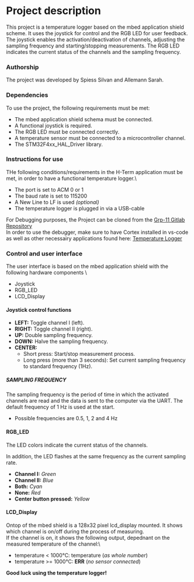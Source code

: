 # Project description

This project is a temperature logger based on the mbed application shield scheme. 
It uses the joystick for control and the RGB LED for user feedback. 
The joystick enables the activation/deactivation of channels,
adjusting the sampling frequency and starting/stopping measurements. 
The RGB LED indicates the current status of the channels and the sampling frequency.

### Authorship

The project was developed by Spiess Silvan and Allemann Sarah.

### Dependencies

To use the project, the following requirements must be met:

- The mbed application shield schema must be connected.
- A functional joystick is required.
- The RGB LED must be connected correctly.
- A temperature sensor must be connected to a microcontroller channel.
- The STM32F4xx_HAL_Driver library.

### Instructions for use

THe following conditions/requirements in the H-Term application must be met, in order to have a functional temperature logger.\

- The port is set to ACM 0 or 1
- The baud rate is set to 115200 
- A New Line to LF is used *(optional)*
- The temperature logger is plugged in via a USB-cable

For Debugging purposes, the Project can be cloned from the [Grp-11 Gitlab Repository](https://gitlab.ti.bfh.ch/btf3232/students_hs23/project/grp-11) \
In order to use the debugger, make sure to have Cortex installed in vs-code as well as other necessairy applications found here: [Temperature Logger](https://mikrocontroller.ti.bfh.ch/tutorials/ex-00.html)

### Control and user interface

The user interface is based on the mbed application shield with the following hardware components \
- Joystick
- RGB_LED
- LCD_Display

#### Joystick control functions

- **LEFT:** Toggle channel I (left).
- **RIGHT:** Toggle channel II (right).
- **UP:** Double sampling frequency.
- **DOWN:** Halve the sampling frequency.
- **CENTER:**
  - Short press: Start/stop measurement process.
  - Long press (more than 3 seconds): Set current sampling frequency to standard frequency (1Hz).

##### SAMPLING FREQUENCY

The sampling frequency is the period of time in which the activated channels are read and the data is sent to the computer via the UART. 
The default frequency of 1 Hz is used at the start.

- Possible frequencies are 0.5, 1, 2 and 4 Hz

#### RGB_LED

The LED colors indicate the current status of the channels.

In addition, the LED flashes at the same frequency as the current sampling rate.

- **Channel I:** *Green*
- **Channel II:** *Blue*
- **Both:** *Cyan*
- **None:** *Red*
- **Center button pressed:** *Yellow* 

#### LCD_Display

Ontop of the mbed shield is a 128x32 pixel lcd_display mounted. It shows which channel is on/off during the process of measuring. \
If the channel is on, it shows the following output, depednant on the measured temperature of the channel:\
- temperature < 1000°C: temperature (*as whole number*)
- temperature >= 1000°C: **ERR** (*no sensor connected*)

**Good luck using the temperature logger!**
